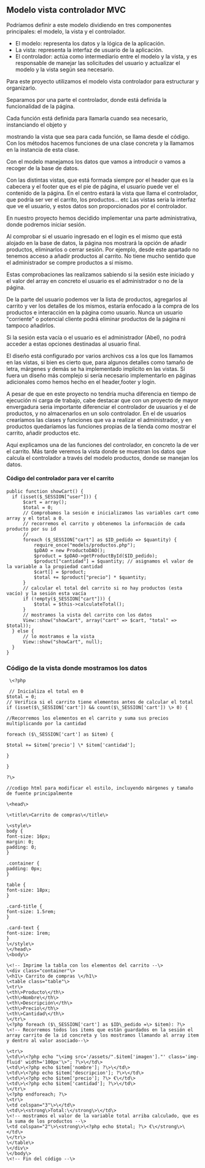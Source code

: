 ## Modelo vista controlador MVC

Podríamos definir a este modelo dividiendo en tres componentes principales: el modelo, la vista y el controlador.

- El modelo: representa los datos y la lógica de la aplicación.
- La vista: representa la interfaz de usuario de la aplicación.
- El controlador: actúa como intermediario entre el modelo y la vista, y es responsable de manejar las solicitudes del usuario y actualizar el modelo y la vista según sea necesario.

Para este proyecto utilizamos el modelo vista controlador para estructurar y organizarlo.

Separamos por una parte el controlador, donde está definida la funcionalidad de la página.

Cada función está definida para llamarla cuando sea necesario, instanciando el objeto y

mostrando la vista que sea para cada función, se llama desde el código.
 Con los métodos hacemos funciones de una clase concreta y la llamamos en la instancia de esta clase.

Con el modelo manejamos los datos que vamos a introducir o vamos a recoger de la base de datos.

Con las distintas vistas, que está formada siempre por el header que es la cabecera y el footer que es el pie de página, el usuario puede ver el contenido de la página. En el centro estará la vista que llama el controlador, que podría ser ver el carrito, los productos... etc
 Las vistas seria la interfaz que ve el usuario, y estos datos son proporcionados por el controlador.

En nuestro proyecto hemos decidido implementar una parte administrativa, donde podremos iniciar sesión.

Al comprobar si el usuario ingresado en el login es el mismo que está alojado en la base de datos, la página nos mostrará la opción de añadir productos, eliminarlos o cerrar sesión.
 Por ejemplo, desde este apartado no tenemos acceso a añadir productos al carrito. No tiene mucho sentido que el administrador se compre productos a sí mismo.

Estas comprobaciones las realizamos sabiendo si la sesión este iniciado y el valor del array en concreto el usuario es el administrador o no de la página.

De la parte del usuario podemos ver la lista de productos, agregarlos al carrito y ver los detalles de los mismos, estaría enfocado a la compra de los productos e interacción en la página como usuario.
 Nunca un usuario "corriente" o potencial cliente podrá eliminar productos de la página ni tampoco añadirlos.

Si la sesión esta vacía o el usuario es el administrador (Abel), no podrá acceder a estas opciones destinadas al usuario final.

El diseño está configurado por varios archivos css a los que los llamamos en las vistas, si bien es cierto que, para algunos detalles como tamaño de letra, márgenes y demás se ha implementado implícito en las vistas. Si fuera un diseño más complejo si sería necesario implementarlo en páginas adicionales como hemos hecho en el header,footer y login.

A pesar de que en este proyecto no tendría mucha diferencia en tiempo de ejecución ni carga de trabajo, cabe destacar que con un proyecto de mayor envergadura seria importante diferenciar el controlador de usuarios y el de productos, y no almacenarlos en un solo controlador. En el de usuarios crearíamos las clases y funciones que va a realizar el administrador, y en productos quedaríamos las funciones propias de la tienda como mostrar el carrito, añadir productos etc.

Aquí explicamos una de las funciones del controlador, en concreto la de ver el carrito.
Más tarde veremos la vista donde se muestran los datos que calcula el controlador a través del modelo productos, donde se manejan los datos.

#### Código del controlador para ver el carrito


  ```
  public function showCart() {
    if (isset($_SESSION["user"])) {
        $cart = array();
        $total = 0;
        // Comprobamos la sesión e inicializamos las variables cart como array y el total a 0.
        // recorremos el carrito y obtenemos la información de cada producto por su id
        //
        foreach ($_SESSION["cart"] as $ID_pedido => $quantity) {
            require_once("models/productos.php");
            $pDAO = new ProductoDAO();
            $product = $pDAO->getProductById($ID_pedido);
            $product["cantidad"] = $quantity; // asignamos el valor de la variable a la propiedad cantidad
            $cart[] = $product;
            $total += $product["precio"] * $quantity;
        }
        // calcular el total del carrito si no hay productos (esta vacío) y la sesión esta vacía
        if (!empty($_SESSION["cart"])) {
            $total = $this->calculateTotal();
        }
        // mostramos la vista del carrito con los datos
        View::show("showCart", array("cart" => $cart, "total" => $total));
    } else {
        // lo mostramos e la vista
        View::show("showCart", null);
    }
}

   ```

 ### Código de la vista donde mostramos los datos
   ```
    \<?php

    // Inicializa el total en 0
   $total = 0;
  // Verifica si el carrito tiene elementos antes de calcular el total
   if (isset($\_SESSION['cart']) && count($\_SESSION['cart']) \> 0) {

  //Recorremos los elementos en el carrito y suma sus precios multiplicando por la cantidad

  foreach ($\_SESSION['cart'] as $item) {

  $total += $item['precio'] \* $item['cantidad'];

  }

  }

?\>

//codigo html para modificar el estilo, incluyendo márgenes y tamaño de fuente principalmente

\<head\>

\<title\>Carrito de compras\</title\>

\<style\>
body {
font-size: 16px;
margin: 0;
padding: 0;
}

.container {
padding: 0px;
}

table {
font-size: 18px;
}

.card-title {
font-size: 1.5rem;
}

.card-text {
font-size: 1rem;
}
\</style\>
\</head\>
\<body\>

\<!-- Imprime la tabla con los elementos del carrito --\>
\<div class="container"\>
\<h1\> Carrito de compras \</h1\>
\<table class="table"\>
\<tr\>
\<th\>Producto\</th\>
\<th\>Nombre\</th\>
\<th\>Descripción\</th\>
\<th\>Precio\</th\>
\<th\>Cantidad\</th\>
\</tr\>
\<?php foreach ($\_SESSION['cart'] as $ID\_pedido =\> $item): ?\>
\<!-- Recorremos todos los items que están guardados en la sesión el array carrito de la id concreta y los mostramos llamando al array item y dentro al valor asociado--\>

\<tr\>
\<td\>\<?php echo "\<img src='/assets/".$item['imagen']."' class='img-fluid' width='100px'\>"; ?\>\</td\>
\<td\>\<?php echo $item['nombre']; ?\>\</td\>
\<td\>\<?php echo $item['descripcion']; ?\>\</td\>
\<td\>\<?php echo $item['precio']; ?\> €\</td\>
\<td\>\<?php echo $item['cantidad']; ?\>\</td\>
\</tr\>
\<?php endforeach; ?\>
\<tr\>
\<td colspan="3"\>\</td\>
\<td\>\<strong\>Total:\</strong\>\</td\>
\<!-- mostramos el valor de la variable total arriba calculado, que es la suma de los productos --\>
\<td colspan="2"\>\<strong\>\<?php echo $total; ?\> €\</strong\>\</td\>
  \</tr\>
  \</table\>
  \</div\>
  \</body\>
  \<!-- Fin del código --\>
  ```
